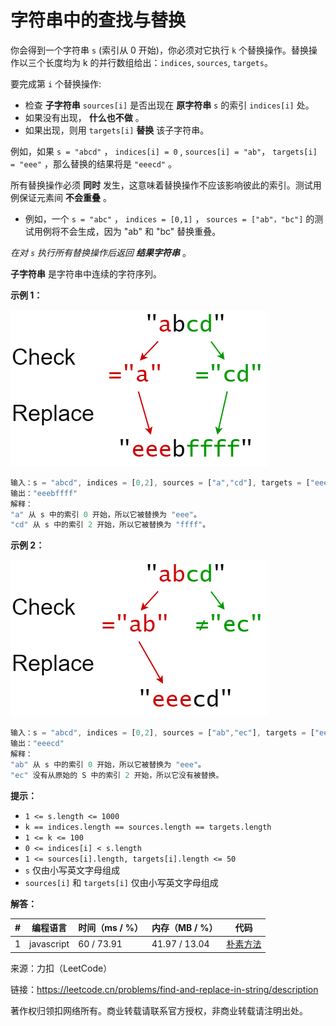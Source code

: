 # 字符串中的查找与替换

你会得到一个字符串 `s` (索引从 0 开始)，你必须对它执行 `k` 个替换操作。替换操作以三个长度均为 k 的并行数组给出：`indices`, `sources`, `targets`。

要完成第 `i` 个替换操作:

- 检查 **子字符串** `sources[i]` 是否出现在 **原字符串** `s` 的索引 `indices[i]` 处。
- 如果没有出现， **什么也不做** 。
- 如果出现，则用 `targets[i]` **替换** 该子字符串。

例如，如果 `s = "abcd"` ， `indices[i] = 0` , `sources[i] = "ab"`， `targets[i] = "eee"` ，那么替换的结果将是 `"eeecd"` 。

所有替换操作必须 **同时** 发生，这意味着替换操作不应该影响彼此的索引。测试用例保证元素间 **不会重叠** 。

- 例如，一个 `s = "abc"` ， `indices = [0,1]` ， `sources = ["ab"，"bc"]` 的测试用例将不会生成，因为 "ab" 和 "bc" 替换重叠。

*在对 `s` 执行所有替换操作后返回 **结果字符串*** 。

**子字符串** 是字符串中连续的字符序列。

**示例 1：**

![示例1](./eg1.png)

``` javascript
输入：s = "abcd", indices = [0,2], sources = ["a","cd"], targets = ["eee","ffff"]
输出："eeebffff"
解释：
"a" 从 s 中的索引 0 开始，所以它被替换为 "eee"。
"cd" 从 s 中的索引 2 开始，所以它被替换为 "ffff"。
```

**示例 2：**

![示例2](./eg2.png)

``` javascript
输入：s = "abcd", indices = [0,2], sources = ["ab","ec"], targets = ["eee","ffff"]
输出："eeecd"
解释：
"ab" 从 s 中的索引 0 开始，所以它被替换为 "eee"。
"ec" 没有从原始的 S 中的索引 2 开始，所以它没有被替换。
```

**提示：**

- `1 <= s.length <= 1000`
- `k == indices.length == sources.length == targets.length`
- `1 <= k <= 100`
- `0 <= indices[i] < s.length`
- `1 <= sources[i].length, targets[i].length <= 50`
- `s` 仅由小写英文字母组成
- `sources[i]` 和 `targets[i]` 仅由小写英文字母组成

**解答：**

**#**|**编程语言**|**时间（ms / %）**|**内存（MB / %）**|**代码**
--|--|--|--|--
1|javascript|60 / 73.91|41.97 / 13.04|[朴素方法](./javascript/ac_v1.js)

来源：力扣（LeetCode）

链接：https://leetcode.cn/problems/find-and-replace-in-string/description

著作权归领扣网络所有。商业转载请联系官方授权，非商业转载请注明出处。
